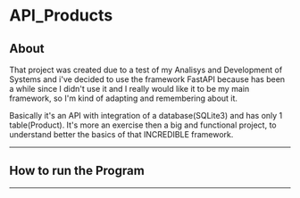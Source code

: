 
# API_Products


## About

That project was created due to a test of my Analisys and Development of Systems and i've decided to use the framework
FastAPI because has been a while since I didn't use it and I really would like it to be my main framework, so I'm kind of
adapting and remembering about it.

Basically it's an API with integration of a database(SQLite3) and has only 1 table(Product). It's more an exercise then a big and functional project, to understand better the basics of that INCREDIBLE framework.

---
## How to run the Program


---
